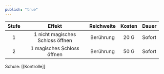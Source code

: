 ```yaml
---
publish: "true"
---
```


| **Stufe** |            **Effekt**            | **Reichweite** | **Kosten** | Dauer  |
| :-------: | :------------------------------: | :------------: | :--------: | ------ |
|     1     | 1 nicht magisches Schloss öffnen |   Berührung    |    20 G    | Sofort |
|     2     |    1 magisches Schloss öffnen    |   Berührung    |    50 G    | Sofort |

Schule: [[Kontrolle]]
